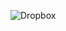 ![Dropbox](https://img.shields.io/badge/Dropbox-%233B4D98.svg?style=for-the-badge&logo=Dropbox&logoColor=white)

